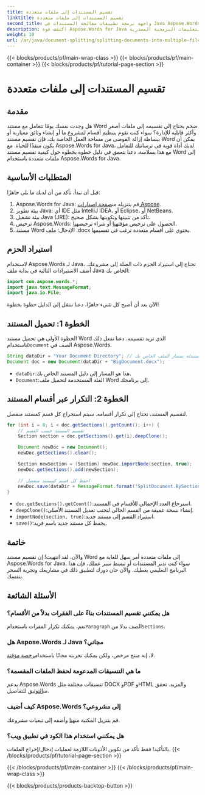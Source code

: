 ```yaml
---
title: تقسيم المستندات إلى ملفات متعددة
linktitle: تقسيم المستندات إلى ملفات متعددة
second_title: واجهة برمجة تطبيقات معالجة المستندات في Java Aspose.Words
description: اكتشف قوة Aspose.Words for Java من خلال دليلنا خطوة بخطوة حول تقسيم المستندات إلى ملفات متعددة. احصل على رؤى الخبراء وأمثلة التعليمات البرمجية المصدرية.
weight: 10
url: /ar/java/document-splitting/splitting-documents-into-multiple-files/
---
```


{{< blocks/products/pf/main-wrap-class >}}
{{< blocks/products/pf/main-container >}}
{{< blocks/products/pf/tutorial-page-section >}}

# تقسيم المستندات إلى ملفات متعددة

## مقدمة

هل وجدت نفسك يومًا تتعامل مع مستند Word ضخم يحتاج إلى تقسيمه إلى ملفات أصغر وأكثر قابلية للإدارة؟ سواء كنت تقوم بتنظيم أقسام لمشروع ما أو إنشاء وثائق معيارية أو ببساطة إزالة الفوضى من مساحة العمل الخاصة بك، فإن تقسيم مستند Word يمكن أن يكون منقذًا للحياة. مع Aspose.Words for Java، لديك أداة قوية في ترسانتك للتعامل مع هذا بسلاسة. دعنا نتعمق في دليل خطوة بخطوة حول كيفية تقسيم مستند Word إلى ملفات متعددة باستخدام Aspose.Words for Java.

## المتطلبات الأساسية
قبل أن نبدأ، تأكد من أن لديك ما يلي جاهزًا:

1.  Aspose.Words for Java: قم بتنزيله من[صفحة إصدارات Aspose](https://releases.aspose.com/words/java/).
2. بيئة تطوير Java: أي IDE مثل IntelliJ IDEA، أو Eclipse، أو NetBeans.
3. بيئة تشغيل Java (JRE): تأكد من تثبيتها وتكوينها بشكل صحيح.
4.  ترخيص Aspose.Words: الحصول على ترخيص مؤقت[هنا](https://purchase.aspose.com/temporary-license/) أو شراء ترخيص[هنا](https://purchase.aspose.com/buy).
5. مستند Word الإدخال: ملف .docx يحتوي على أقسام متعددة ترغب في تقسيمها.

## استيراد الحزم
لاستخدام Aspose.Words لـ Java، تحتاج إلى استيراد الحزم ذات الصلة إلى مشروعك. أضف الاستيرادات التالية في بداية ملف Java الخاص بك:

```java
import com.aspose.words.*;
import java.text.MessageFormat;
import java.io.File;
```

الآن بعد أن أصبح كل شيء جاهزًا، دعنا ننتقل إلى الدليل خطوة بخطوة!

## الخطوة 1: تحميل المستند
 الخطوة الأولى هي تحميل مستند Word الذي تريد تقسيمه. دعنا نفعل ذلك باستخدام`Document` الصف في Aspose.Words.

```java
String dataDir = "Your Document Directory"; // استبدله بمسار الملف الخاص بك
Document doc = new Document(dataDir + "BigDocument.docx");
```

- `dataDir`:هذا هو المسار إلى دليل المستند الخاص بك.
- `Document`:الفئة المستخدمة لتحميل ملف Word إلى برنامجك.

## الخطوة 2: التكرار عبر أقسام المستند
لتقسيم المستند، تحتاج إلى تكرار أقسامه. سيتم استخراج كل قسم كمستند منفصل.

```java
for (int i = 0; i < doc.getSections().getCount(); i++) {
    // تقسيم المستند حسب القسم
    Section section = doc.getSections().get(i).deepClone();

    Document newDoc = new Document();
    newDoc.getSections().clear();

    Section newSection = (Section) newDoc.importNode(section, true);
    newDoc.getSections().add(newSection);

    // احفظ كل قسم كمستند منفصل
    newDoc.save(dataDir + MessageFormat.format("SplitDocument.BySections_{0}.docx", i));
}
```

- `doc.getSections().getCount()`:استرجاع العدد الإجمالي للأقسام في المستند.
- `deepClone()`:إنشاء نسخة عميقة من القسم الحالي لتجنب تعديل المستند الأصلي.
- `importNode(section, true)`:استيراد القسم إلى مستند جديد.
- `save()`:يحفظ كل مستند جديد باسم فريد.

## خاتمة
والآن، لقد انتهيت! إن تقسيم مستند Word إلى ملفات متعددة أمر سهل للغاية مع Aspose.Words for Java. سواء كنت تدير المستندات أو تبسط سير عملك، فإن هذا البرنامج التعليمي يغطيك. والآن حان دورك لتطبيق ذلك في مشاريعك وتجربة السحر بنفسك.

## الأسئلة الشائعة

### هل يمكنني تقسيم المستندات بناءً على الفقرات بدلاً من الأقسام؟
 نعم، يمكنك تكرار الفقرات باستخدام`Paragraph` الصف بدلا من`Sections`.

### هل Aspose.Words لـ Java مجاني؟
 لا، إنه منتج مرخص، ولكن يمكنك تجربته مجانًا باستخدام[رخصة مؤقتة](https://purchase.aspose.com/temporary-license/).

### ما هي التنسيقات المدعومة لحفظ الملفات المقسمة؟
 يدعم Aspose.Words تنسيقات مختلفة مثل DOCX وPDF وHTML والمزيد. تحقق من[التوثيق](https://reference.aspose.com/words/java/) للتفاصيل.

### كيف أضيف Aspose.Words إلى مشروعي؟
 قم بتنزيل المكتبة من[هنا](https://releases.aspose.com/words/java/) وأضفه إلى تبعيات مشروعك.

### هل يمكنني استخدام هذا الكود في تطبيق ويب؟
بالتأكيد! فقط تأكد من تكوين الأذونات اللازمة لعمليات إدخال/إخراج الملفات.
{{< /blocks/products/pf/tutorial-page-section >}}

{{< /blocks/products/pf/main-container >}}
{{< /blocks/products/pf/main-wrap-class >}}

{{< blocks/products/products-backtop-button >}}
